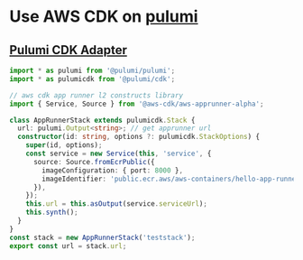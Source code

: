# Use AWS CDK on [pulumi](https://github.com/pulumi/pulumi)

## [Pulumi CDK Adapter](https://github.com/pulumi/pulumi-cdk)



```ts
import * as pulumi from '@pulumi/pulumi';
import * as pulumicdk from '@pulumi/cdk';

// aws cdk app runner l2 constructs library
import { Service, Source } from '@aws-cdk/aws-apprunner-alpha';

class AppRunnerStack extends pulumicdk.Stack {
  url: pulumi.Output<string>; // get apprunner url 
  constructor(id: string, options ?: pulumicdk.StackOptions) {
    super(id, options);
    const service = new Service(this, 'service', {
      source: Source.fromEcrPublic({
        imageConfiguration: { port: 8000 },
        imageIdentifier: 'public.ecr.aws/aws-containers/hello-app-runner:latest',
      }),
    });
    this.url = this.asOutput(service.serviceUrl);
    this.synth();
  }
}
const stack = new AppRunnerStack('teststack');
export const url = stack.url;
```